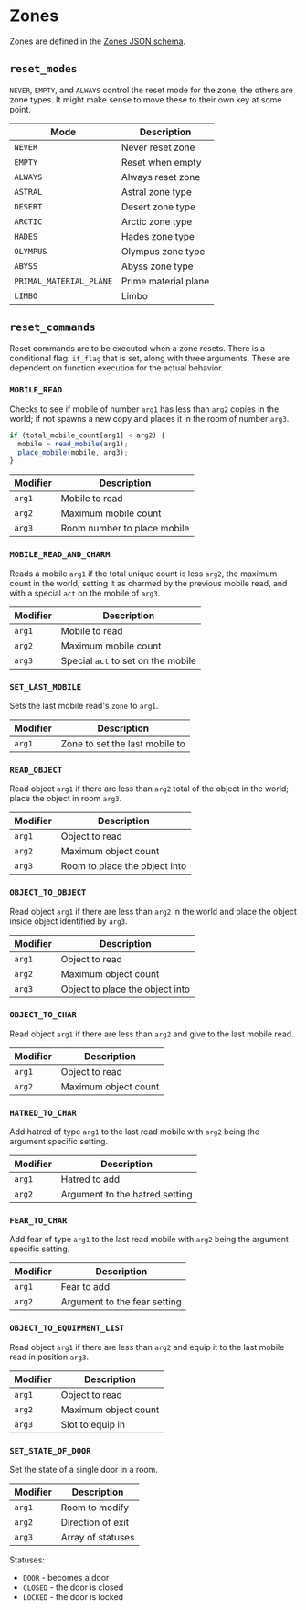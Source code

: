 # Zones

Zones are defined in the [Zones JSON schema](zones.json).

## `reset_modes`

`NEVER`, `EMPTY`, and `ALWAYS` control the reset mode for the zone, the others are zone types. It might make sense to move these to their own key at some point.

| Mode                    | Description          |
| ----------------------- | -------------------- |
| `NEVER`                 | Never reset zone     |
| `EMPTY`                 | Reset when empty     |
| `ALWAYS`                | Always reset zone    |
| `ASTRAL`                | Astral zone type     |
| `DESERT`                | Desert zone type     |
| `ARCTIC`                | Arctic zone type     |
| `HADES`                 | Hades zone type      |
| `OLYMPUS`               | Olympus zone type    |
| `ABYSS`                 | Abyss zone type      |
| `PRIMAL_MATERIAL_PLANE` | Prime material plane |
| `LIMBO`                 | Limbo                |

## `reset_commands`

Reset commands are to be executed when a zone resets. There is a conditional flag: `if_flag` that is set, along with three arguments. These are dependent on function execution for the actual behavior.

### `MOBILE_READ`

Checks to see if mobile of number `arg1` has less than `arg2` copies in the world; if not spawns a new copy and places it in the room of number `arg3`.

```javascript
if (total_mobile_count[arg1] < arg2) {
  mobile = read_mobile(arg1);
  place_mobile(mobile, arg3);
}
```

| Modifier | Description                 |
| -------- | --------------------------- |
| `arg1`   | Mobile to read              |
| `arg2`   | Maximum mobile count        |
| `arg3`   | Room number to place mobile |

### `MOBILE_READ_AND_CHARM`

Reads a mobile `arg1` if the total unique count is less `arg2`, the maximum count in the world; setting it as charmed by the previous mobile read, and with a special `act` on the mobile of `arg3`.

| Modifier | Description                        |
| -------- | ---------------------------------- |
| `arg1`   | Mobile to read                     |
| `arg2`   | Maximum mobile count               |
| `arg3`   | Special `act` to set on the mobile |

### `SET_LAST_MOBILE`

Sets the last mobile read's `zone` to `arg1`.

| Modifier | Description                    |
| -------- | ------------------------------ |
| `arg1`   | Zone to set the last mobile to |

### `READ_OBJECT`

Read object `arg1` if there are less than `arg2` total of the object in the world; place the object in room `arg3`.

| Modifier | Description                   |
| -------- | ----------------------------- |
| `arg1`   | Object to read                |
| `arg2`   | Maximum object count          |
| `arg3`   | Room to place the object into |

### `OBJECT_TO_OBJECT`

Read object `arg1` if there are less than `arg2` in the world and place the object inside object identified by `arg3`.

| Modifier | Description                     |
| -------- | ------------------------------- |
| `arg1`   | Object to read                  |
| `arg2`   | Maximum object count            |
| `arg3`   | Object to place the object into |

### `OBJECT_TO_CHAR`

Read object `arg1` if there are less than `arg2` and give to the last mobile read.

| Modifier | Description          |
| -------- | -------------------- |
| `arg1`   | Object to read       |
| `arg2`   | Maximum object count |

### `HATRED_TO_CHAR`

Add hatred of type `arg1` to the last read mobile with `arg2` being the argument specific setting.

| Modifier | Description                    |
| -------- | ------------------------------ |
| `arg1`   | Hatred to add                  |
| `arg2`   | Argument to the hatred setting |

### `FEAR_TO_CHAR`

Add fear of type `arg1` to the last read mobile with `arg2` being the argument specific setting.

| Modifier | Description                  |
| -------- | ---------------------------- |
| `arg1`   | Fear to add                  |
| `arg2`   | Argument to the fear setting |

### `OBJECT_TO_EQUIPMENT_LIST`

Read object `arg1` if there are less than `arg2` and equip it to the last mobile read in position `arg3`.

| Modifier | Description          |
| -------- | -------------------- |
| `arg1`   | Object to read       |
| `arg2`   | Maximum object count |
| `arg3`   | Slot to equip in     |

### `SET_STATE_OF_DOOR`

Set the state of a single door in a room.

| Modifier | Description       |
| -------- | ----------------- |
| `arg1`   | Room to modify    |
| `arg2`   | Direction of exit |
| `arg3`   | Array of statuses |

Statuses:

- `DOOR` - becomes a door
- `CLOSED` - the door is closed
- `LOCKED` - the door is locked
